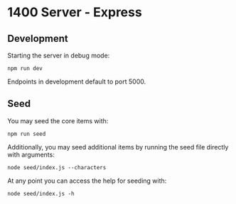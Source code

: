 # 1400 Server - Express

## Development

Starting the server in debug mode:

```
npm run dev
```

Endpoints in development default to port 5000.

## Seed

You may seed the core items with:
```
npm run seed
```

Additionally, you may seed additional items by running the seed file directly with arguments:

```
node seed/index.js --characters
```

At any point you can access the help for seeding with:

```
node seed/index.js -h
```